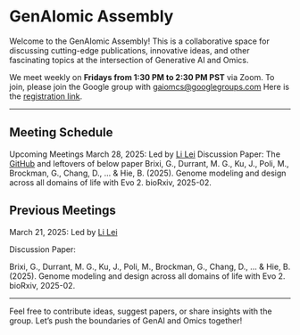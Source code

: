 # GenAIomic Assembly

Welcome to the GenAIomic Assembly! This is a collaborative space for discussing cutting-edge publications, innovative ideas, and other fascinating topics at the intersection of Generative AI and Omics.

We meet weekly on **Fridays from 1:30 PM to 2:30 PM PST** via Zoom. To join, please join the Google group with gaiomcs@googlegroups.com Here is the [registration link](https://lbnl.zoom.us/meeting/register/mnq3wg4RTD23053uY5NBUQ).

---

## Meeting Schedule
Upcoming Meetings
March 28, 2025: Led by [Li Lei](https://www.linkedin.com/in/li-lei-bioinfo/)
Discussion Paper:
The [GitHub](https://github.com/ArcInstitute/evo2) and leftovers of below paper 
Brixi, G., Durrant, M. G., Ku, J., Poli, M., Brockman, G., Chang, D., ... & Hie, B. (2025). Genome modeling and design across all domains of life with Evo 2. bioRxiv, 2025-02.

## Previous Meetings
March 21, 2025: Led by [Li Lei](https://www.linkedin.com/in/li-lei-bioinfo/)

Discussion Paper:

Brixi, G., Durrant, M. G., Ku, J., Poli, M., Brockman, G., Chang, D., ... & Hie, B. (2025). Genome modeling and design across all domains of life with Evo 2. bioRxiv, 2025-02.

---

Feel free to contribute ideas, suggest papers, or share insights with the group. Let’s push the boundaries of GenAI and Omics together!

